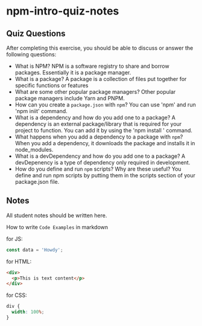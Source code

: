 # npm-intro-quiz-notes

## Quiz Questions

After completing this exercise, you should be able to discuss or answer the following questions:

- What is NPM?
  NPM is a software registry to share and borrow packages. Essentially it is a package manager.
- What is a package?
  A package is a collection of files put together for specific functions or features
- What are some other popular package managers?
  Other popular package managers include Yarn and PNPM.
- How can you create a `package.json` with `npm`?
  You can use 'npm' and run 'npm iniit' command.
- What is a dependency and how do you add one to a package?
  A dependency is an external package/library that is required for your project to function. You can add it by using the 'npm install <package-name>' command.
- What happens when you add a dependency to a package with `npm`?
  When you add a dependency, it downloads the package and installs it in node_modules.
- What is a devDependency and how do you add one to a package?
  A devDepenency is a type of dependency only required in development.
- How do you define and run `npm` scripts? Why are these useful?
  You define and run npm scripts by putting them in the scripts section of your package.json file.

## Notes

All student notes should be written here.

How to write `Code Examples` in markdown

for JS:

```javascript
const data = 'Howdy';
```

for HTML:

```html
<div>
  <p>This is text content</p>
</div>
```

for CSS:

```css
div {
  width: 100%;
}
```
